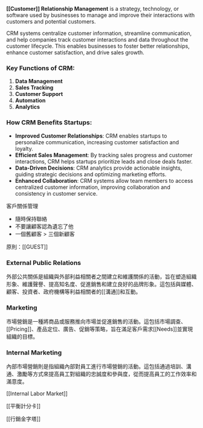 **[[Customer]] Relationship Management** is a strategy, technology, or software used by businesses to manage and improve their interactions with customers and potential customers. 

CRM systems centralize customer information, streamline communication, and help companies track customer interactions and data throughout the customer lifecycle. This enables businesses to foster better relationships, enhance customer satisfaction, and drive sales growth.

### Key Functions of CRM:
1. **Data Management**
2. **Sales Tracking**
3. **Customer Support**
4. **Automation**
5. **Analytics**

### How CRM Benefits Startups:
- **Improved Customer Relationships**: CRM enables startups to personalize communication, increasing customer satisfaction and loyalty.
- **Efficient Sales Management**: By tracking sales progress and customer interactions, CRM helps startups prioritize leads and close deals faster.
- **Data-Driven Decisions**: CRM analytics provide actionable insights, guiding strategic decisions and optimizing marketing efforts.
- **Enhanced Collaboration**: CRM systems allow team members to access centralized customer information, improving collaboration and consistency in customer service.

客戶關係管理
- 隨時保持聯絡
- 不要讓顧客認為遺忘了他
- 一個舊顧客 > 三個新顧客

原則：[[GUEST]]
### External Public Relations
  
外部公共關係是組織與外部利益相關者之間建立和維護關係的活動，旨在塑造組織形象、維護聲譽、提高知名度、促進銷售和建立良好的品牌形象。這包括與媒體、顧客、投資者、政府機構等利益相關者的[[溝通]]和互動。
### Marketing

市場營銷是一種將商品或服務推向市場並促進銷售的活動。這包括市場調查、[[Pricing]]、產品定位、廣告、促銷等策略，旨在滿足客戶需求[[Needs]]並實現組織的目標。
### Internal Marketing

內部市場營銷則是指組織內部對員工進行市場營銷的活動。這包括通過培訓、溝通、激勵等方式來提高員工對組織的忠誠度和參與度，從而提高員工的工作效率和滿意度。

[[Internal Labor Market]]

[[平衡計分卡]]

[[行銷金字塔]]